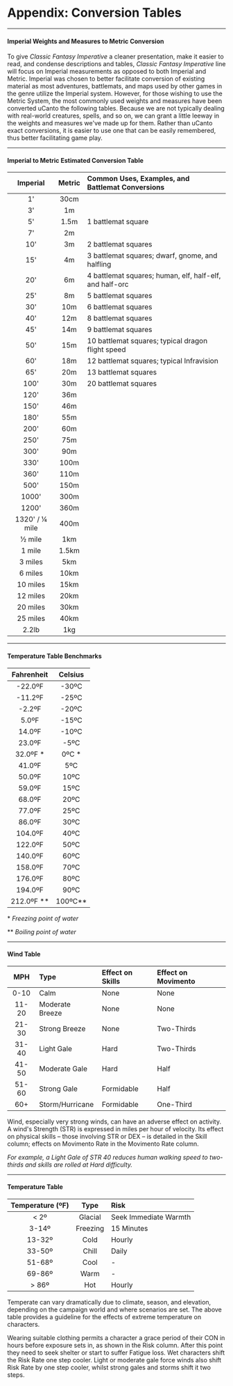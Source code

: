 # Appendix: Conversion Tables

---
#### Imperial Weights and Measures to Metric Conversion

To give _Classic Fantasy Imperative_ a cleaner presentation, make it easier to read, and condense descriptions and tables, _Classic Fantasy Imperative_ line will focus on Imperial measurements as opposed to both Imperial and Metric. Imperial was chosen to better facilitate conversion of existing material as most adventures, battlemats, and maps used by other games in the genre utilize the Imperial system. However, for those wishing to use the Metric System, the most commonly used weights and measures have been converted uCanto the following tables. Because we are not typically dealing with real-world creatures, spells, and so on, we can grant a little leeway in the weights and measures we've made up for them. Rather than uCanto exact conversions, it is easier to use one that can be easily remembered, thus better facilitating game play.

---
#### Imperial to Metric Estimated Conversion Table

| Imperial | Metric | Common Uses, Examples, and Battlemat Conversions |
| :-: | :-: | :-- |
| 1' | 30cm | |
| 3' | 1m | |
| 5' | 1.5m | 1 battlemat square |
| 7' | 2m | |
| 10' | 3m | 2 battlemat squares |
| 15' | 4m | 3 battlemat squares; dwarf, gnome, and halfling |
| 20' | 6m | 4 battlemat squares; human, elf, half-elf, and half-orc |
| 25' | 8m | 5 battlemat squares |
| 30' | 10m | 6 battlemat squares |
| 40' | 12m | 8 battlemat squares |
| 45' | 14m | 9 battlemat squares |
| 50' | 15m | 10 battlemat squares; typical dragon flight speed |
| 60' | 18m | 12 battlemat squares; typical Infravision |
| 65' | 20m | 13 battlemat squares |
| 100' | 30m | 20 battlemat squares |
| 120' | 36m | |
| 150' | 46m | |
| 180' | 55m | |
| 200' | 60m | |
| 250' | 75m | |
| 300' | 90m | |
| 330' | 100m | |
| 360' | 110m | |
| 500' | 150m | |
| 1000' | 300m | |
| 1200' | 360m | |
| 1320' / ¼ mile | 400m | |
| ½ mile | 1km | |
| 1 mile | 1.5km | |
| 3 miles | 5km | |
| 6 miles | 10km | |
| 10 miles | 15km | |
| 12 miles | 20km | |
| 20 miles | 30km | |
| 25 miles | 40km | |
| 2.2lb | 1kg | |

---
#### Temperature Table Benchmarks

| Fahrenheit | Celsius | 
| :-: | :-: |
| -22.0ºF | -30ºC | |
| -11.2ºF | -25ºC | |
| -2.2ºF | -20ºC | |
| 5.0ºF | -15ºC | |
| 14.0ºF | -10ºC | |
| 23.0ºF | -5ºC | |
| 32.0ºF \* | 0ºC \* | |
| 41.0ºF | 5ºC | |
| 50.0ºF | 10ºC | |
| 59.0ºF | 15ºC | |
| 68.0ºF | 20ºC | |
| 77.0ºF | 25ºC | |
| 86.0ºF | 30ºC | |
| 104.0ºF | 40ºC ||
| 122.0ºF | 50ºC | |
| 140.0ºF | 60ºC | |
| 158.0ºF | 70ºC | |
| 176.0ºF | 80ºC | |
| 194.0ºF | 90ºC | |
| 212.0ºF \*\*  | 100ºC\*\* | 

\* _Freezing point of water_

\*\* _Boiling point of water_

---
#### Wind Table

| MPH | Type | Effect on Skills | Effect on Movimento |
| :-: | :-- | :-- | :-- |
| 0-10 | Calm | None | None |
| 11-20 | Moderate Breeze | None | None |
| 21-30 | Strong Breeze | None | Two-Thirds |
| 31-40 | Light Gale | Hard | Two-Thirds |
| 41-50 | Moderate Gale | Hard | Half |
| 51-60 | Strong Gale | Formidable | Half |
| 60+ | Storm/Hurricane | Formidable | One-Third |

Wind, especially very strong winds, can have an adverse effect on activity. A wind's Strength (STR) is expressed in miles per hour of velocity. Its effect on physical skills – those involving STR or DEX – is detailed in the Skill column; effects on Movimento Rate in the Movimento Rate column.
 
_For example, a Light Gale of STR 40 reduces human walking speed to two-thirds and skills are rolled at Hard difficulty._

---
#### Temperature Table

| Temperature (ºF) | Type | Risk |
| :-: | :-: | :-- |
| < 2º | Glacial | Seek Immediate Warmth |
| 3-14º | Freezing | 15 Minutes |
| 13-32º | Cold | Hourly |
| 33-50º | Chill | Daily |
| 51-68º | Cool | - |
| 69-86º | Warm | - |
| > 86º | Hot | Hourly |

Temperate can vary dramatically due to climate, season, and elevation, depending on the campaign world and where scenarios are set. The above table provides a guideline for the effects of extreme temperature on characters.

Wearing suitable clothing permits a character a grace period of their CON in hours before exposure sets in, as shown in the Risk column. After this point they need to seek shelter or start to suffer Fatigue loss. Wet characters shift the Risk Rate one step cooler. Light or moderate gale force winds also shift Risk Rate by one step cooler, whilst strong gales and storms shift it two steps.